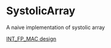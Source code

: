 # SystolicArray
A naive implementation of systolic array

[INT_FP_MAC design](https://github.com/erihsu/INT_FP_MAC)
